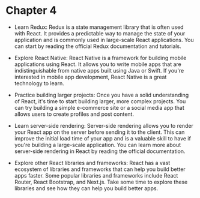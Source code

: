 # Chapter 4

- Learn Redux: Redux is a state management library that is often used with React. It provides a predictable way to manage the state of your application and is commonly used in large-scale React applications. You can start by reading the official Redux documentation and tutorials.

- Explore React Native: React Native is a framework for building mobile applications using React. It allows you to write mobile apps that are indistinguishable from native apps built using Java or Swift. If you're interested in mobile app development, React Native is a great technology to learn.

- Practice building larger projects: Once you have a solid understanding of React, it's time to start building larger, more complex projects. You can try building a simple e-commerce site or a social media app that allows users to create profiles and post content.

- Learn server-side rendering: Server-side rendering allows you to render your React app on the server before sending it to the client. This can improve the initial load time of your app and is a valuable skill to have if you're building a large-scale application. You can learn more about server-side rendering in React by reading the official documentation.

- Explore other React libraries and frameworks: React has a vast ecosystem of libraries and frameworks that can help you build better apps faster. Some popular libraries and frameworks include React Router, React Bootstrap, and Next.js. Take some time to explore these libraries and see how they can help you build better apps.